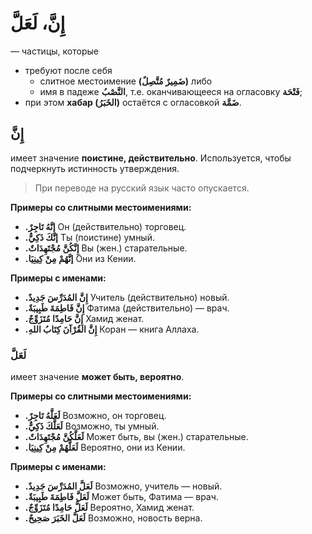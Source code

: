 ﻿#  إِنَّ، لَعَلَّ

— частицы, которые
-  требуют после себя 
	- слитное местоимение **(ضَمِيرٌ مُتَّصِلٌ)** либо
	- имя в падеже **النَّصْبُ**, т.е. оканчивающееся на огласовку **فَتْحَة**;
- при этом **хабар (الخَبَرُ)** остаётся с огласовкой **ضَمَّة**.

## إِنَّ 

имеет значение **поистине, действительно**. Используется, чтобы подчеркнуть истинность утверждения. 

> При переводе на русский язык часто опускается.

**Примеры со слитными местоимениями:**
- **.إِنَّهُ تَاجِرٌ** Он (действительно) торговец.
- **.إنَّكَ ذَكِيٌّ** Ты (поистине) умный.
- **.إِنَّكُنَّ مُجْتَهِدَاتٌ** Вы (жен.) старательные.
- **.إنَّهُمْ مِنْ كِينِيَا** Они из Кении.

**Примеры с именами:**
-  **.إِنَّ المُدَرِّسَ جَدِيدٌ** Учитель (действительно) новый.
-  **.إِنَّ فَاطِمَةَ طَبِيبَةٌ** Фатима (действительно) — врач.
- **.إِنَّ حَامِدًا مُتَزَوِّجٌ** Хамид женат.
- **.إِنَّ القُرْآنَ كِتَابُ اللهِ** Коран — книга Аллаха.

### لَعَلَّ 

имеет значение **может быть, вероятно**.


**Примеры со слитными местоимениями:**
- **.لَعَلَّهُ تَاجِرٌ** Возможно, он торговец.
- **.لَعَلَّكَ ذَكِيٌّ** Возможно, ты умный.
- **.لَعَلَّكُنَّ مُجْتَهِدَاتٌ** Может быть, вы (жен.) старательные.
- **.لَعَلَّهُمْ مِنْ كِينِيَا** Вероятно, они из Кении.

**Примеры с именами:**
-  **.لَعَلَّ المُدَرِّسَ جَدِيدٌ** Возможно, учитель — новый.
-  **.لَعَلَّ فَاطِمَةَ طَبِيبَةٌ** Может быть, Фатима — врач.
- **.لَعَلَّ حَامِدًا مُتَزَوِّجٌ** Вероятно, Хамид женат.
- **.لَعَلَّ الخَبَرَ صَحِيحٌ** Возможно, новость верна.
